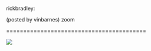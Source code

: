 <!--
id: 221248439
link: http://tumblr.atmos.org/post/221248439/rickbradley-posted-by-vinbarnes-zoom
slug: rickbradley-posted-by-vinbarnes-zoom
date: Fri Oct 23 2009 14:47:22 GMT-0700 (PDT)
publish: 2009-10-023
tags: 
title: rickbradley:

(posted by vinbarnes) zoom

-->


rickbradley:

(posted by vinbarnes) zoom

=========================================

![](http://25.media.tumblr.com/tumblr_krxlbzqjDN1qz64oio1_500.jpg)

